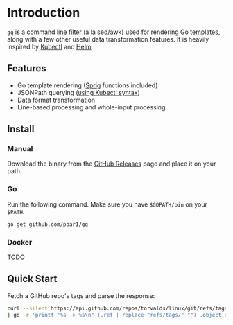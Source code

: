 # Introduction

`gq` is a command line [filter][1] (à la sed/awk) used for rendering [Go templates][2],
along with a few other useful data transformation features. It is heavily inspired
by [Kubectl][4] and [Helm][5].

## Features

- Go template rendering ([Sprig][3] functions included)
- JSONPath querying ([using Kubectl syntax][6])
- Data format transformation
- Line-based processing and whole-input processing

## Install

### Manual

Download the binary from the [GitHub Releases][7] page and place it on your path.

### Go

Run the following command. Make sure you have `$GOPATH/bin` on your `$PATH`.

```sh
go get github.com/pbar1/gq
```

### Docker

TODO

## Quick Start

Fetch a GitHub repo's tags and parse the response:

```sh
curl --silent https://api.github.com/repos/torvalds/linux/git/refs/tags \
| gq -r 'printf "%s -> %s\n" (.ref | replace "refs/tags/" "") .object.sha'
```

<!-- Sources -->

[1]: https://en.wikipedia.org/wiki/Filter_(software)
[2]: https://golang.org/pkg/text/template/
[3]: http://masterminds.github.io/sprig/
[4]: https://kubectl.docs.kubernetes.io/
[5]: https://helm.sh/
[6]: https://kubernetes.io/docs/reference/kubectl/jsonpath/
[7]: https://github.com/pbar1/gq/releases
